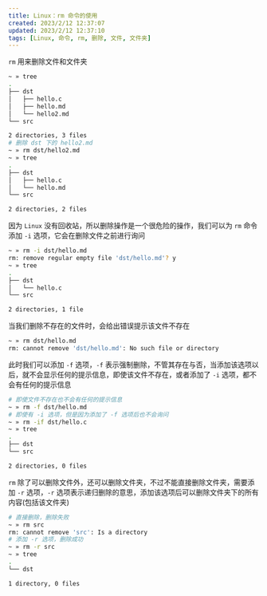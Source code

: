 ```yaml
---
title: Linux：rm 命令的使用
created: 2023/2/12 12:37:07
updated: 2023/2/12 12:37:10
tags: [Linux, 命令, rm, 删除, 文件, 文件夹]
---
```


`rm` 用来删除文件和文件夹

```bash {10-11}
~ » tree
.
├── dst
│   ├── hello.c
│   ├── hello.md
│   └── hello2.md
└── src

2 directories, 3 files
# 删除 dst 下的 hello2.md
~ » rm dst/hello2.md
~ » tree
.
├── dst
│   ├── hello.c
│   └── hello.md
└── src

2 directories, 2 files
```

因为 `Linux` 没有回收站，所以删除操作是一个很危险的操作，我们可以为 `rm` 命令添加 `-i` 选项，它会在删除文件之前进行询问

```bash
~ » rm -i dst/hello.md
rm: remove regular empty file 'dst/hello.md'? y
~ » tree
.
├── dst
│   └── hello.c
└── src

2 directories, 1 file
```

当我们删除不存在的文件时，会给出错误提示该文件不存在

```bash
~ » rm dst/hello.md
rm: cannot remove 'dst/hello.md': No such file or directory
```

此时我们可以添加 `-f` 选项，`-f` 表示强制删除，不管其存在与否，当添加该选项以后，就不会显示任何的提示信息，即使该文件不存在，或者添加了 `-i` 选项，都不会有任何的提示信息

```bash
# 即使文件不存在也不会有任何的提示信息
~ » rm -f dst/hello.md
# 即使有 -i 选项，但是因为添加了 -f 选项后也不会询问
~ » rm -if dst/hello.c
~ » tree
.
├── dst
└── src

2 directories, 0 files
```

`rm` 除了可以删除文件外，还可以删除文件夹，不过不能直接删除文件夹，需要添加 `-r` 选项，`-r` 选项表示递归删除的意思，添加该选项后可以删除文件夹下的所有内容(包括该文件夹)

```bash
# 直接删除，删除失败
~ » rm src
rm: cannot remove 'src': Is a directory
# 添加 -r 选项，删除成功
~ » rm -r src
~ » tree
.
└── dst

1 directory, 0 files
```